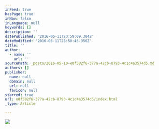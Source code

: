 ```yaml
---
inFeed: true
hasPage: true
inNav: false
inLanguage: null
keywords: []
description: ''
datePublished: '2016-05-11T23:59:09.304Z'
dateModified: '2016-05-11T23:58:43.356Z'
title: ''
author:
  - name: ''
    url: ''
sourcePath: _posts/2016-05-10-e8f582f6-377a-42cb-8793-4c1c4a3574d5.md
authors: []
publisher:
  name: null
  domain: null
  url: null
  favicon: null
starred: true
url: e8f582f6-377a-42cb-8793-4c1c4a3574d5/index.html
_type: Article

---
```

![](https://s3-us-west-2.amazonaws.com/the-grid-img/p/cf9220e5e944b51f5caafa2f5e299b9afb9a4823.jpg)